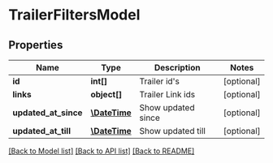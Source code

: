# TrailerFiltersModel

## Properties
Name | Type | Description | Notes
------------ | ------------- | ------------- | -------------
**id** | **int[]** | Trailer id&#39;s | [optional] 
**links** | **object[]** | Trailer Link ids | [optional] 
**updated_at_since** | [**\DateTime**](\DateTime.md) | Show updated since | [optional] 
**updated_at_till** | [**\DateTime**](\DateTime.md) | Show updated till | [optional] 

[[Back to Model list]](../README.md#documentation-for-models) [[Back to API list]](../README.md#documentation-for-api-endpoints) [[Back to README]](../README.md)


